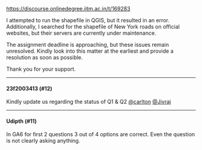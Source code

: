 https://discourse.onlinedegree.iitm.ac.in/t/169283

I attempted to run the shapefile in QGIS, but it resulted in an error. Additionally, I searched for the shapefile of New York roads on official websites, but their servers are currently under maintenance.</li>
</ol>
<p>The assignment deadline is approaching, but these issues remain unresolved. Kindly look into this matter at the earliest and provide a resolution as soon as possible.</p>
<p>Thank you for your support.</p><hr>

<h4>23f2003413 (#12)</h4>
<p>Kindly update us regarding the status of Q1 &amp; Q2 <a class="mention" href="/u/carlton">@carlton</a> <a class="mention" href="/u/jivraj">@Jivraj</a></p><hr>

<h4>Udipth (#11)</h4>
<p>In GA6 for first 2 questions 3 out of 4 options are correct. Even the question is not clearly asking anything.